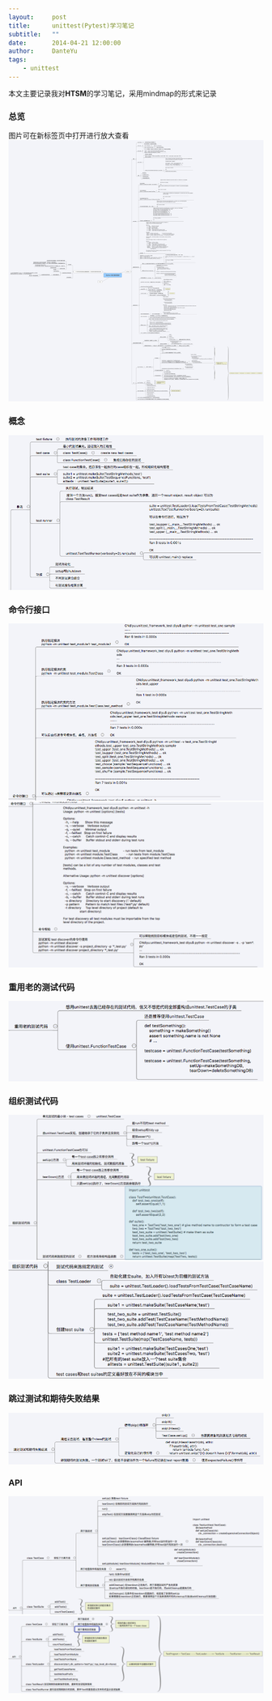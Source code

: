 ```yaml
---
layout:     post
title:      unittest(Pytest)学习笔记
subtitle:   ""
date:       2014-04-21 12:00:00
author:     DanteYu
tags:
    - unittest
---
```


本文主要记录我对**HTSM**的学习笔记，采用mindmap的形式来记录

### 总览
图片可在新标签页中打开进行放大查看
![总览](https://github.com/DanteYu/DanteYu.github.io/blob/master/_posts/images/unittest_mindmap.png?raw=false)

### 概念

![概念](https://github.com/DanteYu/DanteYu.github.io/blob/master/_posts/images/unittest1.png?raw=true)

### 命令行接口

![命令行接口2](https://github.com/DanteYu/DanteYu.github.io/blob/master/_posts/images/unittest2.png?raw=true)
![命令行接口3](https://github.com/DanteYu/DanteYu.github.io/blob/master/_posts/images/unittest3.png?raw=true)

### 重用老的测试代码

![重用老的测试代码](https://github.com/DanteYu/DanteYu.github.io/blob/master/_posts/images/unittest4.png?raw=true)

### 组织测试代码

![组织测试代码5](https://github.com/DanteYu/DanteYu.github.io/blob/master/_posts/images/unittest5.png?raw=true)
![组织测试代码6](https://github.com/DanteYu/DanteYu.github.io/blob/master/_posts/images/unittest6.png?raw=true)

### 跳过测试和期待失败结果

![跳过测试和期待失败结果](https://github.com/DanteYu/DanteYu.github.io/blob/master/_posts/images/unittest7.png?raw=true)

### API
![API8](https://github.com/DanteYu/DanteYu.github.io/blob/master/_posts/images/unittest8.png?raw=true)
![API8](https://github.com/DanteYu/DanteYu.github.io/blob/master/_posts/images/unittest9.png?raw=true)



